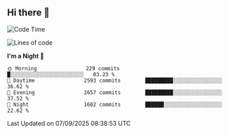 ## Hi there 👋

<!--
**Wangmerlyn/Wangmerlyn** is a ✨ _special_ ✨ repository because its `README.md` (this file) appears on your GitHub profile.

Here are some ideas to get you started:

- 🔭 I’m currently working on ...
- 🌱 I’m currently learning ...
- 👯 I’m looking to collaborate on ...
- 🤔 I’m looking for help with ...
- 💬 Ask me about ...
- 📫 How to reach me: ...
- 😄 Pronouns: ...
- ⚡ Fun fact: ...
-->
<!--START_SECTION:waka-->
![Code Time](http://img.shields.io/badge/Code%20Time-542%20hrs%209%20mins-blue)

![Lines of code](https://img.shields.io/badge/From%20Hello%20World%20I%27ve%20Written-41.7%20million%20lines%20of%20code-blue)

**I'm a Night 🦉** 

```text
🌞 Morning                229 commits         █░░░░░░░░░░░░░░░░░░░░░░░░   03.23 % 
🌆 Daytime                2593 commits        █████████░░░░░░░░░░░░░░░░   36.62 % 
🌃 Evening                2657 commits        █████████░░░░░░░░░░░░░░░░   37.52 % 
🌙 Night                  1602 commits        ██████░░░░░░░░░░░░░░░░░░░   22.62 % 
```



 Last Updated on 07/09/2025 08:38:53 UTC
<!--END_SECTION:waka-->
